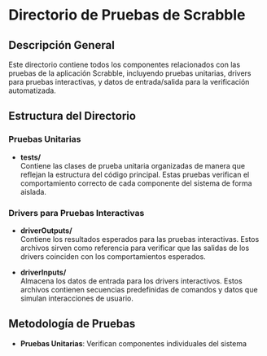 # Directorio de Pruebas de Scrabble

## Descripción General

Este directorio contiene todos los componentes relacionados con las pruebas de la aplicación Scrabble, incluyendo pruebas unitarias, drivers para pruebas interactivas, y datos de entrada/salida para la verificación automatizada.

## Estructura del Directorio

### Pruebas Unitarias

- **tests/**  
  Contiene las clases de prueba unitaria organizadas de manera que reflejan la estructura del código principal. Estas pruebas verifican el comportamiento correcto de cada componente del sistema de forma aislada.

### Drivers para Pruebas Interactivas

- **driverOutputs/**  
  Contiene los resultados esperados para las pruebas interactivas. Estos archivos sirven como referencia para verificar que las salidas de los drivers coinciden con los comportamientos esperados.

- **driverInputs/**  
  Almacena los datos de entrada para los drivers interactivos. Estos archivos contienen secuencias predefinidas de comandos y datos que simulan interacciones de usuario.
  
## Metodología de Pruebas

- **Pruebas Unitarias**: Verifican componentes individuales del sistema

